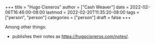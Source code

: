 +++
title = "Hugo Cisneros"
author = ["Cash Weaver"]
date = 2022-02-06T16:46:00-08:00
lastmod = 2022-02-20T11:35:20-08:00
tags = ["person", "person"]
categories = ["person"]
draft = false
+++

Among other things:

-   publishes their notes as <https://hugocisneros.com/notes/>.
